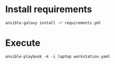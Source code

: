 
# Install requirements
```
ansible-galaxy install -r requirements.yml
```

# Execute
```
ansible-playbook -k -i laptop workstation.yaml
```